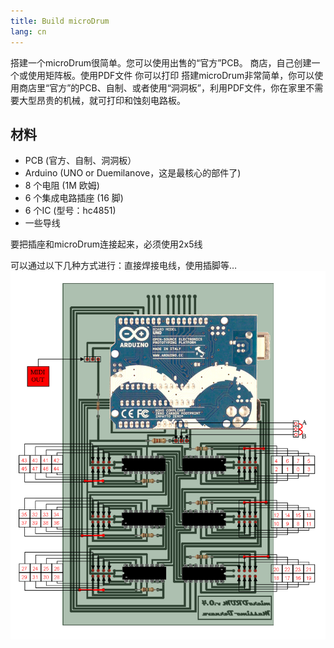 ```yaml
---
title: Build microDrum
lang: cn
---
```

搭建一个microDrum很简单。您可以使用出售的“官方”PCB。
商店，自己创建一个或使用矩阵板。使用PDF文件
你可以打印
搭建microDrum非常简单，你可以使用商店里“官方”的PCB、自制、或者使用“洞洞板”，利用PDF文件，你在家里不需要大型昂贵的机械，就可打印和蚀刻电路板。

## 材料

* PCB (官方、自制、洞洞板）
* Arduino (UNO or Duemilanove，这是最核心的部件了)
* 8 个电阻  (1M 欧姆)
* 6 个集成电路插座 (16 脚)
* 6 个IC (型号：hc4851)
* 一些导线 

要把插座和microDrum连接起来，必须使用2x5线
 
可以通过以下几种方式进行：直接焊接电线，使用插脚等…
<img src="./microdrum.png" alt="microDrum" class="img-responsive">


